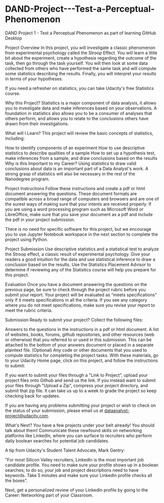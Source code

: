 # DAND-Project---Test-a-Perceptual-Phenomenon

DAND Project 1 - Test a Perceptual Phenomenon as part of learning GitHub Desktop

Project Overview
In this project, you will investigate a classic phenomenon from experimental psychology called the Stroop Effect. You will learn a little bit about the experiment, create a hypothesis regarding the outcome of the task, then go through the task yourself. You will then look at some data collected from others who have performed the same task and will compute some statistics describing the results. Finally, you will interpret your results in terms of your hypotheses.

If you need a refresher on statistics, you can take Udacity's free Statistics course.

Why this Project?
Statistics is a major component of data analysis, it allows you to investigate data and make inferences based on your observations. A foundation in statistics also allows you to be a consumer of analyses that others perform, and allows you to relate to the conclusions others have drawn from their investigations.

What will I Learn?
This project will review the basic concepts of statistics, including:

How to identify components of an experiment
How to use descriptive statistics to describe qualities of a sample
How to set up a hypothesis test, make inferences from a sample, and draw conclusions based on the results
Why is this Important to my Career?
Using statistics to draw valid conclusions about data is an important part of a Data Analyst's work. A strong grasp of statistics will also be necessary in the rest of the Nanodegree program.

Project Instructions
Follow these instructions and create a pdf or html document answering the questions. These document formats are compatible across a broad range of computers and browsers and are one of the surest ways of making sure that your intents are received properly. If you are using a word processing program such as Microsoft Word or LibreOffice, make sure that you save your document as a pdf and include the pdf in your project submission.

There is no need for specific software for this project, but we encourage you to use Jupyter Notebook workspace in the next section to complete the project using Python.

Project Submission
Use descriptive statistics and a statistical test to analyze the Stroop effect, a classic result of experimental psychology. Give your readers a good intuition for the data and use statistical inference to draw a conclusion based on the results. Use the Statistics Placement Advisor to determine if reviewing any of the Statistics course will help you prepare for this project.

Evaluation
Once you have a document answering the questions on the previous page, be sure to check through the project rubric before you submit your report. Your project will be evaluated as “meets specifications” only if it meets specifications in all the criteria. If you see any category where you do not meet specifications, make sure you revise your report to meet the rubric criteria.

Submission
Ready to submit your project? Collect the following files:

Answers to the questions in the instructions in a pdf or html document.
A list of websites, books, forums, github repositories, and other resources (web or otherwise) that you referred to or used in this submission. This can be attached to the bottom of your answers document or placed in a separate plaintext file.
(Optional) Any code or other documents that you used to compute statistics for completing the project tasks.
With these materials, go to your Udacity Home page, click on this project, and follow the instructions to submit:

If you want to submit your files through a "Link to Project", upload your project files onto Github and send us the link.
If you instead want to submit your files through "Upload a Zip", compress your project directory, and submit that zip file.
It can take us up to a week to grade the project so keep checking back for updates.

If you are having any problems submitting your project or wish to check on the status of your submission, please email us at dataanalyst-project@udacity.com.

What's Next?
You have a few projects under your belt already! You should talk about them! Communicate these newfound skills on networking platforms like LinkedIn, where you can surface to recruiters who perform daily boolean searches for potential job candidates.

A tip from Udacity's Student Talent Advocate, Mark Gentry:

"For most Silicon Valley recruiters, LinkedIn is the most important job candidate profile. You need to make sure your profile shows up in a boolean searches; to do so, your job and project descriptions need to have keywords. Take 5 minutes and make sure your LinkedIn profile checks all the boxes".

Next, get a personalized review of your LinkedIn profile by going to the Career: Networking part of your Classroom.
